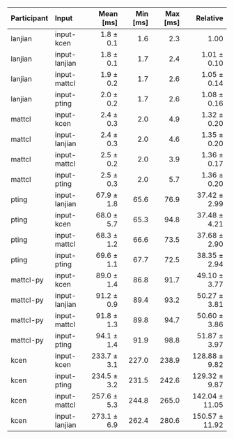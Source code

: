 | Participant | Input | Mean [ms] | Min [ms] | Max [ms] | Relative |
|:---|:---|---:|---:|---:|---:|
| lanjian | input-kcen | 1.8 ± 0.1 | 1.6 | 2.3 | 1.00 |
| lanjian | input-lanjian | 1.8 ± 0.1 | 1.7 | 2.4 | 1.01 ± 0.10 |
| lanjian | input-mattcl | 1.9 ± 0.2 | 1.7 | 2.6 | 1.05 ± 0.14 |
| lanjian | input-pting | 2.0 ± 0.2 | 1.7 | 2.6 | 1.08 ± 0.16 |
| mattcl | input-kcen | 2.4 ± 0.3 | 2.0 | 4.9 | 1.32 ± 0.20 |
| mattcl | input-lanjian | 2.4 ± 0.3 | 2.0 | 4.6 | 1.35 ± 0.20 |
| mattcl | input-mattcl | 2.5 ± 0.2 | 2.0 | 3.9 | 1.36 ± 0.17 |
| mattcl | input-pting | 2.5 ± 0.3 | 2.0 | 5.7 | 1.36 ± 0.20 |
| pting | input-lanjian | 67.9 ± 1.8 | 65.6 | 76.9 | 37.42 ± 2.99 |
| pting | input-kcen | 68.0 ± 5.7 | 65.3 | 94.8 | 37.48 ± 4.21 |
| pting | input-mattcl | 68.3 ± 1.2 | 66.6 | 73.5 | 37.68 ± 2.90 |
| pting | input-pting | 69.6 ± 1.1 | 67.7 | 72.5 | 38.35 ± 2.94 |
| mattcl-py | input-kcen | 89.0 ± 1.4 | 86.8 | 91.7 | 49.10 ± 3.77 |
| mattcl-py | input-lanjian | 91.2 ± 0.9 | 89.4 | 93.2 | 50.27 ± 3.81 |
| mattcl-py | input-mattcl | 91.8 ± 1.3 | 89.8 | 94.7 | 50.60 ± 3.86 |
| mattcl-py | input-pting | 94.1 ± 1.4 | 91.9 | 98.8 | 51.87 ± 3.97 |
| kcen | input-kcen | 233.7 ± 3.1 | 227.0 | 238.9 | 128.88 ± 9.82 |
| kcen | input-pting | 234.5 ± 3.2 | 231.5 | 242.6 | 129.32 ± 9.87 |
| kcen | input-mattcl | 257.6 ± 5.3 | 244.8 | 265.0 | 142.04 ± 11.05 |
| kcen | input-lanjian | 273.1 ± 6.9 | 262.4 | 280.6 | 150.57 ± 11.92 |
